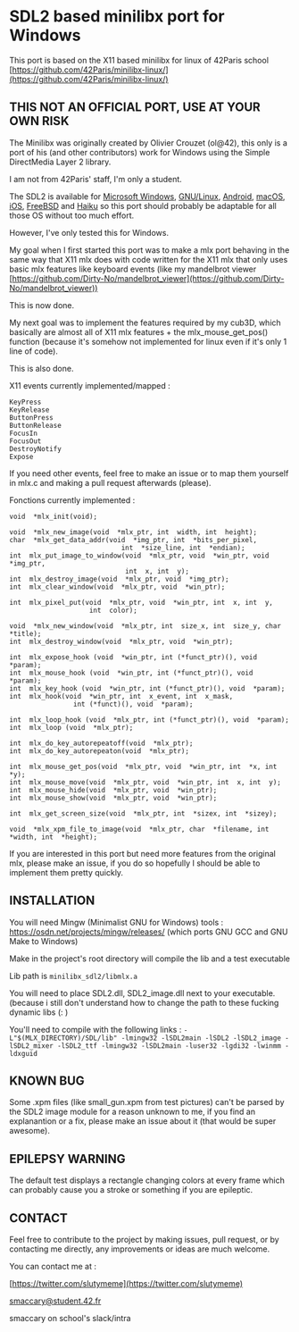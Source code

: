 

# SDL2 based minilibx port for Windows
This port is based on the X11 based minilibx for linux of 42Paris school [https://github.com/42Paris/minilibx-linux/](https://github.com/42Paris/minilibx-linux/)

## THIS NOT AN OFFICIAL PORT, USE AT YOUR OWN RISK
The Minilibx was originally created by Olivier Crouzet (ol@42), this only is a port of his (and other contributors) work for Windows using the Simple DirectMedia Layer 2 library.

I am not from 42Paris' staff, I'm only a student.

The SDL2 is available for [  Microsoft Windows](https://fr.wikipedia.org/wiki/Microsoft_Windows "Microsoft Windows"),  [GNU/Linux](https://fr.wikipedia.org/wiki/GNU/Linux "GNU/Linux"),  [Android](https://fr.wikipedia.org/wiki/Android "Android"),  [macOS](https://fr.wikipedia.org/wiki/MacOS "MacOS"),  [iOS](https://fr.wikipedia.org/wiki/IOS "IOS"),  [FreeBSD](https://fr.wikipedia.org/wiki/FreeBSD "FreeBSD")  and [Haiku](https://fr.wikipedia.org/wiki/Haiku_(syst%C3%A8me_d%27exploitation) "Haiku (système d'exploitation)") so this port should probably be adaptable for all those OS without too much effort. 

However, I've only tested this for Windows.

My goal when I first started this port was to make a mlx port behaving in the same way that X11 mlx does with code written for the X11 mlx that only uses basic mlx features like keyboard events (like my mandelbrot viewer [https://github.com/Dirty-No/mandelbrot_viewer](https://github.com/Dirty-No/mandelbrot_viewer))

This is now done.

My next goal was to implement the features required by my cub3D, which basically are almost all of X11 mlx features + the mlx_mouse_get_pos() function (because it's somehow not implemented for linux even if it's only 1 line of code).

This is also done.

X11 events currently implemented/mapped :

    KeyPress
    KeyRelease
    ButtonPress
    ButtonRelease
    FocusIn
    FocusOut
    DestroyNotify
    Expose

If you need other events, feel free to make an issue or to map them yourself in mlx.c and making a pull request afterwards (please).

Fonctions currently implemented  :

    void  *mlx_init(void);
    
    void  *mlx_new_image(void  *mlx_ptr, int  width, int  height);
    char  *mlx_get_data_addr(void  *img_ptr, int  *bits_per_pixel,
							    int  *size_line, int  *endian);
    int  mlx_put_image_to_window(void  *mlx_ptr, void  *win_ptr, void  *img_ptr,
								 int  x, int  y);
    int  mlx_destroy_image(void  *mlx_ptr, void  *img_ptr);
    int  mlx_clear_window(void  *mlx_ptr, void  *win_ptr);
    
    int  mlx_pixel_put(void  *mlx_ptr, void  *win_ptr, int  x, int  y,
					    int  color);
    
    void  *mlx_new_window(void  *mlx_ptr, int  size_x, int  size_y, char  *title);
    int  mlx_destroy_window(void  *mlx_ptr, void  *win_ptr);
    
    int  mlx_expose_hook (void  *win_ptr, int (*funct_ptr)(), void  *param);
    int  mlx_mouse_hook (void  *win_ptr, int (*funct_ptr)(), void  *param);
    int  mlx_key_hook (void  *win_ptr, int (*funct_ptr)(), void  *param);
    int  mlx_hook(void  *win_ptr, int  x_event, int  x_mask,
				    int (*funct)(), void  *param);
    
    int  mlx_loop_hook (void  *mlx_ptr, int (*funct_ptr)(), void  *param);
    int  mlx_loop (void  *mlx_ptr);
    
    int  mlx_do_key_autorepeatoff(void  *mlx_ptr);
    int  mlx_do_key_autorepeaton(void  *mlx_ptr);
    
    int  mlx_mouse_get_pos(void  *mlx_ptr, void  *win_ptr, int  *x, int  *y);
    int  mlx_mouse_move(void  *mlx_ptr, void  *win_ptr, int  x, int  y);
    int  mlx_mouse_hide(void  *mlx_ptr, void  *win_ptr);
    int  mlx_mouse_show(void  *mlx_ptr, void  *win_ptr);
    
    int  mlx_get_screen_size(void  *mlx_ptr, int  *sizex, int  *sizey);
    
    void  *mlx_xpm_file_to_image(void  *mlx_ptr, char  *filename, int  *width, int  *height);

If you are interested in this port but need more features from the original mlx, please make an issue, if you do so hopefully I should be able to implement them pretty quickly.

## INSTALLATION
You will need Mingw (Minimalist GNU for Windows) tools : 
https://osdn.net/projects/mingw/releases/
(which ports GNU GCC and GNU Make to Windows)

Make in the project's root directory will compile the lib and a test executable

Lib path is `minilibx_sdl2/libmlx.a
`

You will need to place SDL2.dll, SDL2_image.dll next to your executable. (because i still don't understand how to change the path to these fucking dynamic libs (: )

You'll need to compile with the following links :
 `-L"$(MLX_DIRECTORY)/SDL/lib" -lmingw32 -lSDL2main -lSDL2 -lSDL2_image -lSDL2_mixer -lSDL2_ttf -lmingw32 -lSDL2main -luser32 -lgdi32 -lwinmm -ldxguid`

## KNOWN BUG

Some .xpm files (like small_gun.xpm from test pictures) can't be parsed by the SDL2 image module for a reason unknown to me, if you find an explanantion or a fix, please make an issue about it (that would be super awesome).

## EPILEPSY WARNING

The default test displays a rectangle changing colors at every frame which can probably cause you a stroke or something if you are epileptic.

## CONTACT

Feel free to contribute to the project by making issues, pull request, or by contacting me directly, any improvements or ideas are much welcome.

You can contact me at :

[https://twitter.com/slutymeme](https://twitter.com/slutymeme)

smaccary@student.42.fr

smaccary on school's slack/intra

